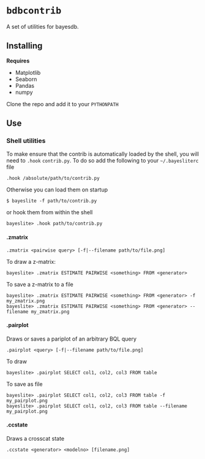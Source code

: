 # `bdbcontrib`

A set of utilities for bayesdb. 


## Installing
**Requires**

- Matplotlib
- Seaborn
- Pandas
- numpy

Clone the repo and add it to your `PYTHONPATH`

## Use


### Shell utilities
To make ensure that the contrib is automatically loaded by the shell, you will need to `.hook` `contrib.py`. To do so add the following to your `~/.bayesliterc` file

    .hook /absolute/path/to/contrib.py

Otherwise you can load them on startup

    $ bayeslite -f path/to/contrib.py

or hook them from within the shell

    bayeslite> .hook path/to/contrib.py

#### .zmatrix

    .zmatrix <pairwise query> [-f|--filename path/to/file.png]

To draw a z-matrix:

    bayeslite> .zmatrix ESTIMATE PAIRWISE <something> FROM <generator>

To save a z-matrix to a file

    bayeslite> .zmatrix ESTIMATE PAIRWISE <something> FROM <generator> -f my_zmatrix.png
    bayeslite> .zmatrix ESTIMATE PAIRWISE <something> FROM <generator> --filename my_zmatrix.png


#### .pairplot
Draws or saves a pariplot of an arbitrary BQL query

    .pairplot <query> [-f|--filename path/to/file.png]

To draw 

    bayeslite> .pairplot SELECT col1, col2, col3 FROM table

To save as file

    bayeslite> .pairplot SELECT col1, col2, col3 FROM table -f my_pairplot.png
    bayeslite> .pairplot SELECT col1, col2, col3 FROM table --filename my_pairplot.png


#### .ccstate
Draws a crosscat state

    .ccstate <generator> <modelno> [filename.png]
